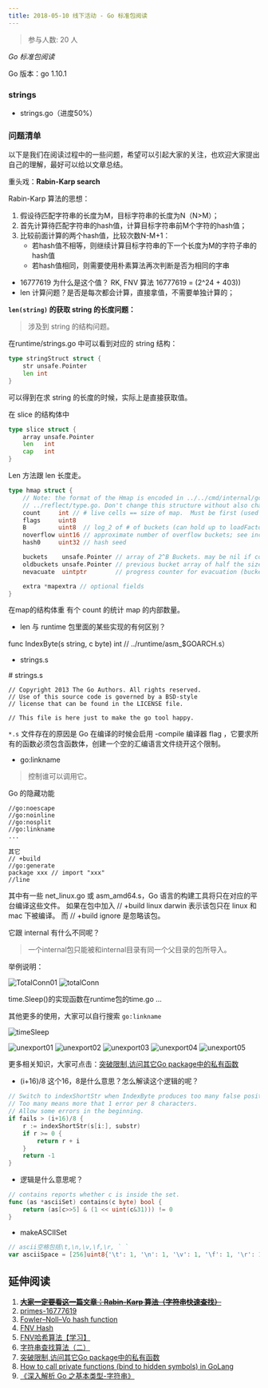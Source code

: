```yaml
---
title: 2018-05-10 线下活动 - Go 标准包阅读
---
```

>参与人数: 20 人

*Go 标准包阅读*

Go 版本：go 1.10.1

### strings

- strings.go（进度50%）

### 问题清单

以下是我们在阅读过程中的一些问题，希望可以引起大家的关注，也欢迎大家提出自己的理解，最好可以给以文章总结。

重头戏：**Rabin-Karp search**

Rabin-Karp 算法的思想：

1. 假设待匹配字符串的长度为M，目标字符串的长度为N（N>M）；
2. 首先计算待匹配字符串的hash值，计算目标字符串前M个字符的hash值；
3. 比较前面计算的两个hash值，比较次数N-M+1：
	- 若hash值不相等，则继续计算目标字符串的下一个长度为M的字符子串的hash值
	- 若hash值相同，则需要使用朴素算法再次判断是否为相同的字串

- 16777619 为什么是这个值？ RK, FNV 算法
	16777619 = (2^24 + 403))
- len 计算问题？是否是每次都会计算，直接拿值，不需要单独计算的；

**`len(string)` 的获取 string 的长度问题：**

>涉及到 string 的结构问题。

在runtime/strings.go 中可以看到对应的 string 结构：

```go
type stringStruct struct {
	str unsafe.Pointer
	len int
}
```

可以得到在求 string 的长度的时候，实际上是直接获取值。

在 slice 的结构体中

```go
type slice struct {
	array unsafe.Pointer
	len   int
	cap   int
}
```

Len 方法跟 len 长度走。

```go
type hmap struct {
	// Note: the format of the Hmap is encoded in ../../cmd/internal/gc/reflect.go and
	// ../reflect/type.go. Don't change this structure without also changing that code!
	count     int // # live cells == size of map.  Must be first (used by len() builtin)
	flags     uint8
	B         uint8  // log_2 of # of buckets (can hold up to loadFactor * 2^B items)
	noverflow uint16 // approximate number of overflow buckets; see incrnoverflow for details
	hash0     uint32 // hash seed

	buckets    unsafe.Pointer // array of 2^B Buckets. may be nil if count==0.
	oldbuckets unsafe.Pointer // previous bucket array of half the size, non-nil only when growing
	nevacuate  uintptr        // progress counter for evacuation (buckets less than this have been evacuated)

	extra *mapextra // optional fields
}
```

在map的结构体重 有个 count 的统计 map 的内部数量。

- len 与 runtime 包里面的某些实现的有何区别？

func IndexByte(s string, c byte) int // ../runtime/asm_$GOARCH.s）

- strings.s

\# strings.s

```
// Copyright 2013 The Go Authors. All rights reserved.
// Use of this source code is governed by a BSD-style
// license that can be found in the LICENSE file.

// This file is here just to make the go tool happy.
```
`*.s` 文件存在的原因是 Go 在编译的时候会启用 -compile 编译器 flag ，它要求所有的函数必须包含函数体，创建一个空的汇编语言文件绕开这个限制。

- go:linkname 

>控制谁可以调用它。

Go 的隐藏功能

```
//go:noescape
//go:noinline
//go:nosplit
//go:linkname
...

其它
// +build
//go:generate
package xxx // import "xxx"
//line
```

其中有一些 net_linux.go 或 asm_amd64.s，Go 语言的构建工具将只在对应的平台编译这些文件。
如果在包中加入 // +build linux darwin 表示该包只在 linux 和 mac 下被编译。
而 // +build ignore 是忽略该包。

它跟 internal 有什么不同呢？

>一个internal包只能被和internal目录有同一个父目录的包所导入。

举例说明：

![TotalConn01](https://raw.githubusercontent.com/developer-learning/night-reading-go/master/images/TotalConn01.jpeg)
![totalConn](https://raw.githubusercontent.com/developer-learning/night-reading-go/master/images/totalConn.jpeg)

time.Sleep()的实现函数在runtime包的time.go
...

其他更多的使用，大家可以自行搜索 `go:linkname`

![timeSleep](https://raw.githubusercontent.com/developer-learning/night-reading-go/master/images/timeSleep.jpeg)

![unexport01](https://raw.githubusercontent.com/developer-learning/night-reading-go/master/images/unexport01.png)
![unexport02](https://raw.githubusercontent.com/developer-learning/night-reading-go/master/images/unexport02.png)
![unexport03](https://raw.githubusercontent.com/developer-learning/night-reading-go/master/images/unexport03.png)
![unexport04](https://raw.githubusercontent.com/developer-learning/night-reading-go/master/images/unexport04.png)
![unexport05](https://raw.githubusercontent.com/developer-learning/night-reading-go/master/images/unexport05.png)

更多相关知识，大家可点击：[突破限制,访问其它Go package中的私有函数](http://colobu.com/2017/05/12/call-private-functions-in-other-packages/)

- (i+16)/8 这个16，8是什么意思？怎么解读这个逻辑的呢？

```go
// Switch to indexShortStr when IndexByte produces too many false positives.
// Too many means more that 1 error per 8 characters.
// Allow some errors in the beginning.
if fails > (i+16)/8 {
	r := indexShortStr(s[i:], substr)
	if r >= 0 {
		return r + i
	}
	return -1
}
```

- 逻辑是什么意思呢？

```go
// contains reports whether c is inside the set.
func (as *asciiSet) contains(c byte) bool {
	return (as[c>>5] & (1 << uint(c&31))) != 0
}
```

- makeASCIISet

```go
// ascii空格包括\t,\n,\v,\f,\r, ` ` 
var asciiSpace = [256]uint8{'\t': 1, '\n': 1, '\v': 1, '\f': 1, '\r': 1, ' ': 1}
```

## 延伸阅读

1. [~~**大家一定要看这一篇文章：Rabin-Karp 算法（字符串快速查找）**~~](http://www.cnblogs.com/golove/p/3234673.html)
2. [primes-16777619](https://primes.utm.edu/curios/page.php/16777619.html)
3. [Fowler–Noll–Vo hash function](https://en.wikipedia.org/wiki/Fowler%E2%80%93Noll%E2%80%93Vo_hash_function)
4. [FNV Hash](http://www.isthe.com/chongo/tech/comp/fnv/index.html)
5. [FNV哈希算法【学习】](http://www.cnblogs.com/baiyan/archive/2011/04/23/2025701.html)
7. [字符串查找算法（二）](http://blog.cyeam.com/golang/2015/01/15/go_index)
8. [突破限制,访问其它Go package中的私有函数](http://colobu.com/2017/05/12/call-private-functions-in-other-packages/)
9. [How to call private functions (bind to hidden symbols) in GoLang](https://sitano.github.io/2016/04/28/golang-private/)
10. [《深入解析 Go 之基本类型-字符串》](https://github.com/tiancaiamao/go-internals/blob/master/zh/02.1.md#字符串)
